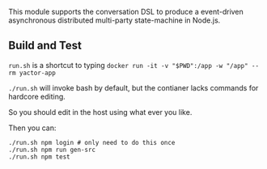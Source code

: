 This module supports the conversation DSL to produce a event-driven asynchronous distributed multi-party state-machine in Node.js.

## Build and Test

`run.sh` is a shortcut to typing `docker run -it -v "$PWD":/app -w "/app" --rm yactor-app`

`./run.sh` will invoke bash by default, but the contianer lacks commands for hardcore editing.

So you should edit in the host using what ever you like.

Then you can:

```
./run.sh npm login # only need to do this once 
./run.sh npm run gen-src
./run.sh npm test
```